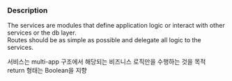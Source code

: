 ### Description
The services are modules that define application logic or interact with other services or the db layer.  
Routes should be as simple as possible and delegate all logic to the services.  
  
서비스는 multi-app 구조에서 해당되는 비즈니스 로직만을 수행하는 것을 목적  
return 형태는 Boolean을 지향